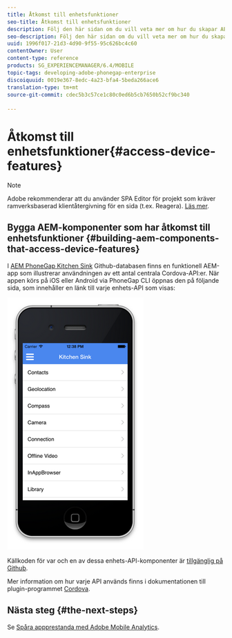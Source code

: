```yaml
---
title: Åtkomst till enhetsfunktioner
seo-title: Åtkomst till enhetsfunktioner
description: Följ den här sidan om du vill veta mer om hur du skapar AEM-komponenter som har åtkomst till enhetsfunktioner. AEM PhoneGap Kitchen Sink Github-databasen ger utvecklare en funktionell AEM-app som illustrerar användningen av ett antal centrala Cordova-API:er.
seo-description: Följ den här sidan om du vill veta mer om hur du skapar AEM-komponenter som har åtkomst till enhetsfunktioner. AEM PhoneGap Kitchen Sink Github-databasen ger utvecklare en funktionell AEM-app som illustrerar användningen av ett antal centrala Cordova-API:er.
uuid: 1996f017-21d3-4d90-9f55-95c626bc4c60
contentOwner: User
content-type: reference
products: SG_EXPERIENCEMANAGER/6.4/MOBILE
topic-tags: developing-adobe-phonegap-enterprise
discoiquuid: 0019e367-8edc-4a23-bfa4-5beda266ace6
translation-type: tm+mt
source-git-commit: cdec5b3c57ce1c80c0ed6b5cb7650b52cf9bc340

---
```



# Åtkomst till enhetsfunktioner{#access-device-features}

>[!NOTE]
>
>Adobe rekommenderar att du använder SPA Editor för projekt som kräver ramverksbaserad klientåtergivning för en sida (t.ex. Reagera). [Läs mer](/help/sites-developing/spa-overview.md).

## Bygga AEM-komponenter som har åtkomst till enhetsfunktioner {#building-aem-components-that-access-device-features}

I [AEM PhoneGap Kitchen Sink](https://github.com/blefebvre/aem-phonegap-kitchen-sink) Github-databasen finns en funktionell AEM-app som illustrerar användningen av ett antal centrala Cordova-API:er. När appen körs på iOS eller Android via PhoneGap CLI öppnas den på följande sida, som innehåller en länk till varje enhets-API som visas:

![chlimage_1-107](assets/chlimage_1-107.png)

Källkoden för var och en av dessa enhets-API-komponenter är [tillgänglig på Github](https://github.com/blefebvre/aem-phonegap-kitchen-sink/tree/master/content/src/main/content/jcr_root/apps/brucelefebvre/kitchen-sink/components).

Mer information om hur varje API används finns i dokumentationen till plugin-programmet [Cordova](https://docs.phonegap.com/en/4.0.0/cordova_plugins_pluginapis.md.html).

## Nästa steg {#the-next-steps}

Se [Spåra appprestanda med Adobe Mobile Analytics](/help/mobile/phonegap-intro-to-app-analytics.md).
